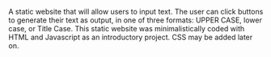 A static website that will allow users to input text. 
The user can click buttons to generate their text as output, in one of three formats: UPPER CASE, lower case, or Title Case.
This static website was minimalistically coded with HTML and Javascript as an introductory project. CSS may be added later on. 
